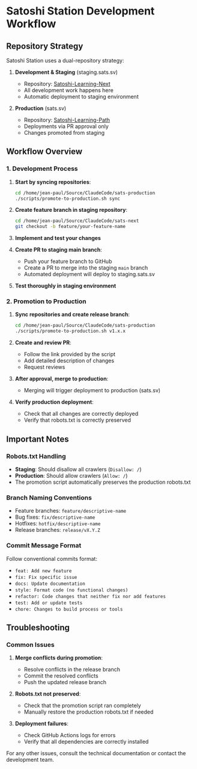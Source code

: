 # Satoshi Station Development Workflow

## Repository Strategy

Satoshi Station uses a dual-repository strategy:

1. **Development & Staging** (staging.sats.sv)
   - Repository: [Satoshi-Learning-Next](https://github.com/EpicGrowth/Satoshi-Learning-Next)
   - All development work happens here
   - Automatic deployment to staging environment

2. **Production** (sats.sv)
   - Repository: [Satoshi-Learning-Path](https://github.com/Epic-Growth/Satoshi-Learning-Path)
   - Deployments via PR approval only
   - Changes promoted from staging

## Workflow Overview

### 1. Development Process

1. **Start by syncing repositories**:

   ```bash
   cd /home/jean-paul/Source/ClaudeCode/sats-production
   ./scripts/promote-to-production.sh sync
   ```

2. **Create feature branch in staging repository**:

   ```bash
   cd /home/jean-paul/Source/ClaudeCode/sats-next
   git checkout -b feature/your-feature-name
   ```

3. **Implement and test your changes**

4. **Create PR to staging main branch**:
   - Push your feature branch to GitHub
   - Create a PR to merge into the staging `main` branch
   - Automated deployment will deploy to staging.sats.sv

5. **Test thoroughly in staging environment**

### 2. Promotion to Production

1. **Sync repositories and create release branch**:

   ```bash
   cd /home/jean-paul/Source/ClaudeCode/sats-production
   ./scripts/promote-to-production.sh v1.x.x
   ```

2. **Create and review PR**:
   - Follow the link provided by the script
   - Add detailed description of changes
   - Request reviews

3. **After approval, merge to production**:
   - Merging will trigger deployment to production (sats.sv)

4. **Verify production deployment**:
   - Check that all changes are correctly deployed
   - Verify that robots.txt is correctly preserved

## Important Notes

### Robots.txt Handling

- **Staging**: Should disallow all crawlers (`Disallow: /`)
- **Production**: Should allow crawlers (`Allow: /`)
- The promotion script automatically preserves the production robots.txt

### Branch Naming Conventions

- Feature branches: `feature/descriptive-name`
- Bug fixes: `fix/descriptive-name`
- Hotfixes: `hotfix/descriptive-name`
- Release branches: `release/vX.Y.Z`

### Commit Message Format

Follow conventional commits format:

- `feat: Add new feature`
- `fix: Fix specific issue`
- `docs: Update documentation`
- `style: Format code (no functional changes)`
- `refactor: Code changes that neither fix nor add features`
- `test: Add or update tests`
- `chore: Changes to build process or tools`

## Troubleshooting

### Common Issues

1. **Merge conflicts during promotion**:
   - Resolve conflicts in the release branch
   - Commit the resolved conflicts
   - Push the updated release branch

2. **Robots.txt not preserved**:
   - Check that the promotion script ran completely
   - Manually restore the production robots.txt if needed

3. **Deployment failures**:
   - Check GitHub Actions logs for errors
   - Verify that all dependencies are correctly installed

For any other issues, consult the technical documentation or contact the development team.
